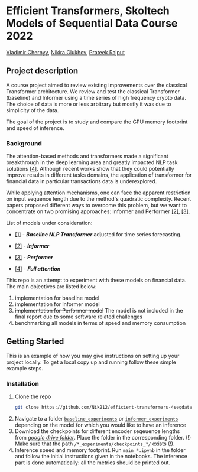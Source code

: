 # Efficient Transformers, Skoltech Models of Sequential Data Course 2022

[Vladimir Chernyy](https://github.com/scalyvladimir), [Nikira Glukhov](https://github.com/Nik212), [Prateek Rajput](https://github.com/pkrajput)

## Project description
A course project aimed to review existing improvements over the classical Transformer architecture. We review and test the classical Transformer (baseline) and Informer using a time series of high frequency crypto data. The choice of data is more or less arbitrary but mostly it was due to simplicity of the data.

The goal of the project is to study and compare the GPU memory footprint and speed of inference.

### Background
The attention-based methods and transformers made a significant breakthrough in the deep learning area and greatly impacted NLP task solutions [[4]](https://arxiv.org/abs/1706.03762). Although recent works show that they could potentially improve results in different tasks domains, the application of transformer for financial data in particular transactions data is underexplored.

While applying attention mechanisms, one can face the apparent restriction on input sequence length due to the method's quadratic complexity. Recent papers proposed different ways to overcome this problem, but we want to concentrate on two promising approaches: Informer and Performer [[2]](https://arxiv.org/abs/2109.00301), [[3]](https://arxiv.org/abs/2009.14794).

List of models under consideration:

- [[1]](https://arxiv.org/abs/2001.08317) - ***Baseline NLP Transformer*** adjusted for time series forecasting.

- [[2]](https://arxiv.org/abs/2109.00301) - ***Informer*** 

- [[3]](https://arxiv.org/abs/2009.14794) - ***Performer*** 

- [[4]](https://arxiv.org/abs/1706.03762) - ***Full attention*** 

This repo is an attempt to experiment with these models on financial data. The main objectives are listed below:

1) implementation for baseline model
2) implementation for Informer model
3) ~~implementation for Performer model~~ The model is not included in the final report due to some software related challenges
4) benchmarking all models in terms of speed and memory consumption

## Getting Started

This is an example of how you may give instructions on setting up your project locally.
To get a local copy up and running follow these simple example steps.

### Installation

1. Clone the repo
   ```sh
   git clone https://github.com/Nik212/efficient-transformers-4seqdata.git
   ```
2. Navigate to a folder [```baseline_experiments```](https://github.com/Nik212/efficient-transformers-4seqdata/tree/main/baseline_experiments) or [```informer_experiments```](https://github.com/Nik212/efficient-transformers-4seqdata/tree/main/informer_experiments) depending on the model for which you would like to have an inference
3. Download the checkpoints for different encoder seqeuence lengths from [*google drive folder*](https://drive.google.com/drive/folders/1_13U4DmnYnTqc8FfvA7AL5pO5V5HDcTn). Place the folder in the corresponding folder. (!) Make sure that the path ```/*_experiments/checkpoints_*/``` exists (!). 
4. Inference speed and memory footprint. Run ```main_*.ipynb``` in the folder and follow the initial instructions given in the notebooks. The inference part is done automatically: all the metrics should be printed out.

